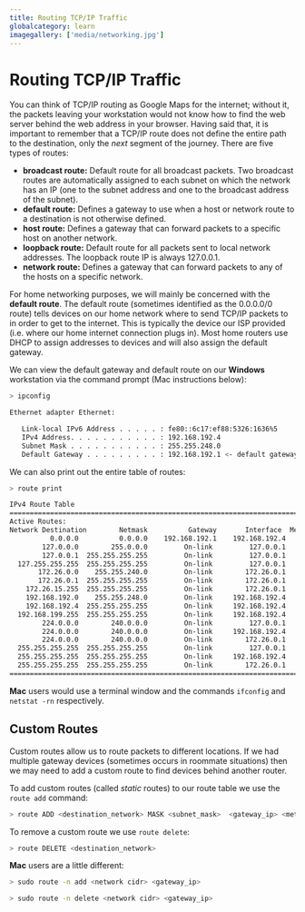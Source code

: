 ```yaml
---
title: Routing TCP/IP Traffic
globalcategory: learn
imagegallery: ['media/networking.jpg']
---
```


# Routing TCP/IP Traffic

You can think of TCP/IP routing as Google Maps for the internet; without it, the packets leaving your workstation would not know how to find the web server behind the web address in your browser. Having said that, it is important to remember that a TCP/IP route does not define the entire path to the destination, only the *next* segment of the journey. There are five types of routes:

- **broadcast route:** Default route for all broadcast packets. Two broadcast routes are automatically assigned to each subnet on which the network has an IP (one to the subnet address and one to the broadcast address of the subnet).
- **default route:** Defines a gateway to use when a host or network route to a destination is not otherwise defined.
- **host route:** Defines a gateway that can forward packets to a specific host on another network.
- **loopback route:** Default route for all packets sent to local network addresses. The loopback route IP is always 127.0.0.1.
- **network route:** Defines a gateway that can forward packets to any of the hosts on a specific network.

For home networking purposes, we will mainly be concerned with the **default route**. The default route (sometimes identified as the 0.0.0.0/0 route) tells devices on our home network where to send TCP/IP packets to in order to get to the internet. This is typically the device our ISP provided (i.e. where our home internet connection plugs in). Most home routers use DHCP to assign addresses to devices and will also assign the default gateway.

We can view the default gateway and default route on our **Windows** workstation via the command prompt (Mac instructions below):

```bash
> ipconfig

Ethernet adapter Ethernet:

   Link-local IPv6 Address . . . . . : fe80::6c17:ef88:5326:1636%5
   IPv4 Address. . . . . . . . . . . : 192.168.192.4
   Subnet Mask . . . . . . . . . . . : 255.255.248.0
   Default Gateway . . . . . . . . . : 192.168.192.1 <- default gateway
```

We can also print out the entire table of routes:

```bash
> route print

IPv4 Route Table
===========================================================================
Active Routes:
Network Destination        Netmask          Gateway       Interface  Metric
          0.0.0.0          0.0.0.0    192.168.192.1    192.168.192.4     25 <- default route
        127.0.0.0        255.0.0.0         On-link         127.0.0.1    331
        127.0.0.1  255.255.255.255         On-link         127.0.0.1    331
  127.255.255.255  255.255.255.255         On-link         127.0.0.1    331
       172.26.0.0    255.255.240.0         On-link        172.26.0.1   5256
       172.26.0.1  255.255.255.255         On-link        172.26.0.1   5256
    172.26.15.255  255.255.255.255         On-link        172.26.0.1   5256
    192.168.192.0    255.255.248.0         On-link     192.168.192.4    281
    192.168.192.4  255.255.255.255         On-link     192.168.192.4    281
  192.168.199.255  255.255.255.255         On-link     192.168.192.4    281
        224.0.0.0        240.0.0.0         On-link         127.0.0.1    331
        224.0.0.0        240.0.0.0         On-link     192.168.192.4    281
        224.0.0.0        240.0.0.0         On-link        172.26.0.1   5256
  255.255.255.255  255.255.255.255         On-link         127.0.0.1    331
  255.255.255.255  255.255.255.255         On-link     192.168.192.4    281
  255.255.255.255  255.255.255.255         On-link        172.26.0.1   5256
===========================================================================
```

**Mac** users would use a terminal window and the commands `ifconfig` and `netstat -rn` respectively.

## Custom Routes

Custom routes allow us to route packets to different locations. If we had multiple gateway devices (sometimes occurs in roommate situations) then we may need to add a custom route to find devices behind another router.

To add custom routes (called *static* routes) to our route table we use the `route add` command:

```bash
> route ADD <destination_network> MASK <subnet_mask>  <gateway_ip> <metric_cost>
```

To remove a custom route we use `route delete`:

```bash
> route DELETE <destination_network>
```

**Mac** users are a little different:

```bash
> sudo route -n add <network cidr> <gateway_ip>
```

```bash
> sudo route -n delete <network cidr> <gateway_ip>
```

